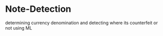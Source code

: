 # Note-Detection
determining  currency denomination and detecting where its counterfeit or not using ML
